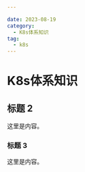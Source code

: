 ```yaml
---

date: 2023-08-19
category:
  - K8s体系知识
tag:
  - k8s
---
```


# K8s体系知识

## 标题 2

这里是内容。

### 标题 3

这里是内容。
